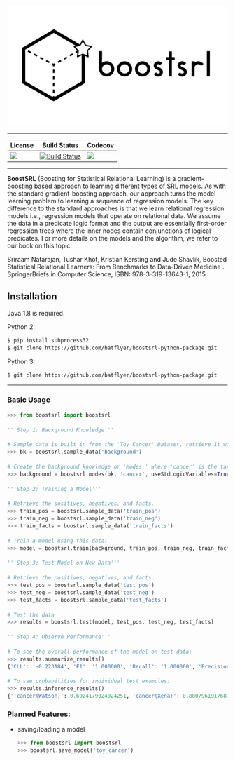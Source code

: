 <p align="center">
   <img src="media/box2.png" />
</p>

---

| License | Build Status | Codecov |
| --- | --- | --- |
| [![][license img]][license] | [![Build Status](https://travis-ci.org/batflyer/boostsrl-python-package.svg?branch=master)](https://travis-ci.org/batflyer/boostsrl-python-package) | [![][codecov img]][codecov link] |

---


**BoostSRL** (Boosting for Statistical Relational Learning) is a gradient-boosting based approach to learning different types of SRL models. As with the standard gradient-boosting approach, our approach turns the model learning problem to learning a sequence of regression models. The key difference to the standard approaches is that we learn relational regression models i.e., regression models that operate on relational data. We assume the data in a predicate logic format and the output are essentially first-order regression trees where the inner nodes contain conjunctions of logical predicates. For more details on the models and the algorithm, we refer to our book on this topic.

Sriraam Natarajan, Tushar Khot, Kristian Kersting and Jude Shavlik, Boosted Statistical Relational Learners: From Benchmarks to Data-Driven Medicine . SpringerBriefs in Computer Science, ISBN: 978-3-319-13643-1, 2015 

## Installation

Java 1.8 is required.

Python 2:

```bash
$ pip install subprocess32
$ git clone https://github.com/batflyer/boostsrl-python-package.git
```

Python 3:

```bash
$ git clone https://github.com/batflyer/boostsrl-python-package.git
```

---

### Basic Usage

```python
>>> from boostsrl import boostsrl

'''Step 1: Background Knowledge'''

# Sample data is built in from the 'Toy Cancer' Dataset, retrieve it with sample_data
>>> bk = boostsrl.sample_data('background')

# Create the background knowledge or 'Modes,' where 'cancer' is the target we want to predict.
>>> background = boostsrl.modes(bk, 'cancer', useStdLogicVariables=True, treeDepth=4, nodeSize=2, numOfClauses=8)

'''Step 2: Training a Model'''

# Retrieve the positives, negatives, and facts.
>>> train_pos = boostsrl.sample_data('train_pos')
>>> train_neg = boostsrl.sample_data('train_neg')
>>> train_facts = boostsrl.sample_data('train_facts')

# Train a model using this data:
>>> model = boostsrl.train(background, train_pos, train_neg, train_facts)

'''Step 3: Test Model on New Data'''

# Retrieve the positives, negatives, and facts.
>>> test_pos = boostsrl.sample_data('test_pos')
>>> test_neg = boostsrl.sample_data('test_neg')
>>> test_facts = boostsrl.sample_data('test_facts')

# Test the data
>>> results = boostsrl.test(model, test_pos, test_neg, test_facts)

'''Step 4: Observe Performance'''

# To see the overall performance of the model on test data:
>>> results.summarize_results()
{'CLL': '-0.223184', 'F1': '1.000000', 'Recall': '1.000000', 'Precision': '1.000000,0.500', 'AUC ROC': '1.000000', 'AUC PR': '1.000000'}

# To see probabilities for individual test examples:
>>> results.inference_results()
{'!cancer(Watson)': 0.6924179024024251, 'cancer(Xena)': 0.8807961917687174, '!cancer(Voldemort)': 0.6924179024024251, 'cancer(Yoda)': 0.8807961917687174, 'cancer(Zod)': 0.8807961917687174}

```

### Planned Features:

* saving/loading a model

  ```python
  >>> from boostsrl import boostsrl
  >>> boostsrl.save_model('toy_cancer')
  ```

[license]:license.txt
[license img]:https://img.shields.io/aur/license/yaourt.svg

[codecov img]:https://codecov.io/gh/batflyer/boostsrl-python-package/branch/master/graphs/badge.svg?branch=master
[codecov link]:https://codecov.io/github/batflyer/boostsrl-python-package?branch=master